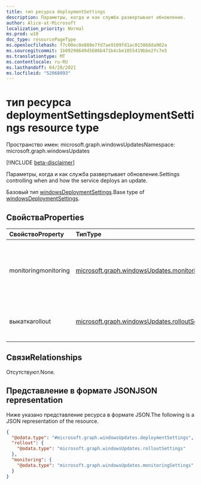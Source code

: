 ```yaml
---
title: тип ресурса deploymentSettings
description: Параметры, когда и как служба развертывает обновление.
author: Alice-at-Microsoft
localization_priority: Normal
ms.prod: w10
doc_type: resourcePageType
ms.openlocfilehash: f7c00ec8e880e7fd7ae9109fd1ac015868da902a
ms.sourcegitcommit: 1b09298649d5606b471b4cbe1055419bbe2fc7e5
ms.translationtype: MT
ms.contentlocale: ru-RU
ms.lasthandoff: 04/28/2021
ms.locfileid: "52068093"
---
```

# <a name="deploymentsettings-resource-type"></a><span data-ttu-id="3adeb-103">тип ресурса deploymentSettings</span><span class="sxs-lookup"><span data-stu-id="3adeb-103">deploymentSettings resource type</span></span>

<span data-ttu-id="3adeb-104">Пространство имен: microsoft.graph.windowsUpdates</span><span class="sxs-lookup"><span data-stu-id="3adeb-104">Namespace: microsoft.graph.windowsUpdates</span></span>

[!INCLUDE [beta-disclaimer](../../includes/beta-disclaimer.md)]

<span data-ttu-id="3adeb-105">Параметры, когда и как служба развертывает обновление.</span><span class="sxs-lookup"><span data-stu-id="3adeb-105">Settings controlling when and how the service deploys an update.</span></span>

<span data-ttu-id="3adeb-106">Базовый тип [windowsDeploymentSettings](../resources/windowsupdates-windowsdeploymentsettings.md).</span><span class="sxs-lookup"><span data-stu-id="3adeb-106">Base type of [windowsDeploymentSettings](../resources/windowsupdates-windowsdeploymentsettings.md).</span></span>

## <a name="properties"></a><span data-ttu-id="3adeb-107">Свойства</span><span class="sxs-lookup"><span data-stu-id="3adeb-107">Properties</span></span>
|<span data-ttu-id="3adeb-108">Свойство</span><span class="sxs-lookup"><span data-stu-id="3adeb-108">Property</span></span>|<span data-ttu-id="3adeb-109">Тип</span><span class="sxs-lookup"><span data-stu-id="3adeb-109">Type</span></span>|<span data-ttu-id="3adeb-110">Описание</span><span class="sxs-lookup"><span data-stu-id="3adeb-110">Description</span></span>|
|:---|:---|:---|
|<span data-ttu-id="3adeb-111">monitoring</span><span class="sxs-lookup"><span data-stu-id="3adeb-111">monitoring</span></span>|[<span data-ttu-id="3adeb-112">microsoft.graph.windowsUpdates.monitoringSettings</span><span class="sxs-lookup"><span data-stu-id="3adeb-112">microsoft.graph.windowsUpdates.monitoringSettings</span></span>](../resources/windowsupdates-monitoringsettings.md)|<span data-ttu-id="3adeb-113">Параметры для мониторинга и автоматизации действий.</span><span class="sxs-lookup"><span data-stu-id="3adeb-113">Settings governing conditions to monitor and automated actions to take.</span></span>|
|<span data-ttu-id="3adeb-114">выкатка</span><span class="sxs-lookup"><span data-stu-id="3adeb-114">rollout</span></span>|[<span data-ttu-id="3adeb-115">microsoft.graph.windowsUpdates.rolloutSettings</span><span class="sxs-lookup"><span data-stu-id="3adeb-115">microsoft.graph.windowsUpdates.rolloutSettings</span></span>](../resources/windowsupdates-rolloutsettings.md)|<span data-ttu-id="3adeb-116">Параметры, как выкатываются материалы.</span><span class="sxs-lookup"><span data-stu-id="3adeb-116">Settings governing how the content is rolled out.</span></span>|

## <a name="relationships"></a><span data-ttu-id="3adeb-117">Связи</span><span class="sxs-lookup"><span data-stu-id="3adeb-117">Relationships</span></span>
<span data-ttu-id="3adeb-118">Отсутствуют.</span><span class="sxs-lookup"><span data-stu-id="3adeb-118">None.</span></span>

## <a name="json-representation"></a><span data-ttu-id="3adeb-119">Представление в формате JSON</span><span class="sxs-lookup"><span data-stu-id="3adeb-119">JSON representation</span></span>
<span data-ttu-id="3adeb-120">Ниже указано представление ресурса в формате JSON.</span><span class="sxs-lookup"><span data-stu-id="3adeb-120">The following is a JSON representation of the resource.</span></span>
<!-- {
  "blockType": "resource",
  "@odata.type": "microsoft.graph.windowsUpdates.deploymentSettings"
}
-->
``` json
{
  "@odata.type": "#microsoft.graph.windowsUpdates.deploymentSettings",
  "rollout": {
    "@odata.type": "microsoft.graph.windowsUpdates.rolloutSettings"
  },
  "monitoring": {
    "@odata.type": "microsoft.graph.windowsUpdates.monitoringSettings"
  }
}
```

